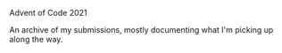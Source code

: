 Advent of Code 2021

An archive of my submissions, mostly documenting what I'm picking up along the way.
